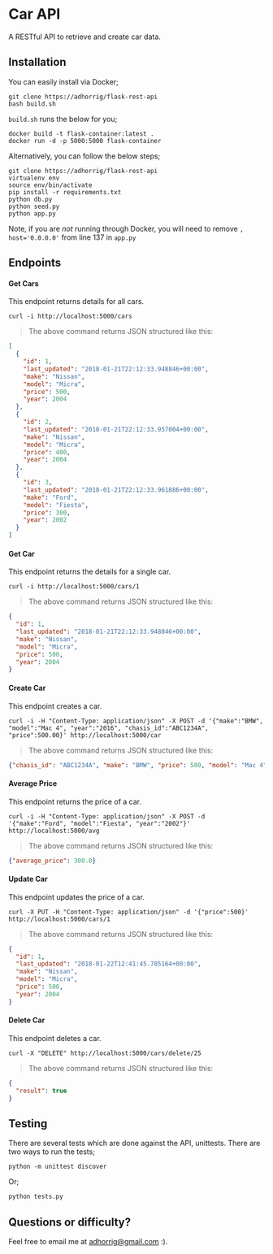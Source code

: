 # Car API
A RESTful API to retrieve and create car data.


## Installation

You can easily install via Docker;

```
git clone https://adhorrig/flask-rest-api
bash build.sh
```

`build.sh` runs the below for you;

```
docker build -t flask-container:latest .
docker run -d -p 5000:5000 flask-container
```

Alternatively, you can follow the below steps;

```
git clone https://adhorrig/flask-rest-api
virtualenv env
source env/bin/activate
pip install -r requirements.txt
python db.py
python seed.py
python app.py
```

Note, if you are *not* running through Docker, you will need to remove `, host='0.0.0.0'` from line 137 in `app.py`

## Endpoints

#### Get Cars

This endpoint returns details for all cars.

```shell
curl -i http://localhost:5000/cars
```

> The above command returns JSON structured like this:

```json
[
  {
    "id": 1,
    "last_updated": "2018-01-21T22:12:33.948846+00:00",
    "make": "Nissan",
    "model": "Micra",
    "price": 500,
    "year": 2004
  },
  {
    "id": 2,
    "last_updated": "2018-01-21T22:12:33.957004+00:00",
    "make": "Nissan",
    "model": "Micra",
    "price": 400,
    "year": 2004
  },
  {
    "id": 3,
    "last_updated": "2018-01-21T22:12:33.961886+00:00",
    "make": "Ford",
    "model": "Fiesta",
    "price": 300,
    "year": 2002
  }
]
```


#### Get Car

This endpoint returns the details for a single car.

```shell
curl -i http://localhost:5000/cars/1
```

> The above command returns JSON structured like this:

```json
{
  "id": 1,
  "last_updated": "2018-01-21T22:12:33.948846+00:00",
  "make": "Nissan",
  "model": "Micra",
  "price": 500,
  "year": 2004
}
```

#### Create Car

This endpoint creates a car.

```shell
curl -i -H "Content-Type: application/json" -X POST -d '{"make":"BMW", "model":"Mac 4", "year":"2016", "chasis_id":"ABC1234A", "price":500.00}' http://localhost:5000/car
```

> The above command returns JSON structured like this:

```json
{"chasis_id": "ABC1234A", "make": "BMW", "price": 500, "model": "Mac 4", "year": 2016}
```

#### Average Price

This endpoint returns the price of a car.

```shell
curl -i -H "Content-Type: application/json" -X POST -d '{"make":"Ford", "model":"Fiesta", "year":"2002"}' http://localhost:5000/avg
```

> The above command returns JSON structured like this:

```json
{"average_price": 300.0}
```

#### Update Car


This endpoint updates the price of a car.

```shell
curl -X PUT -H "Content-Type: application/json" -d '{"price":500}' http://localhost:5000/cars/1
```

> The above command returns JSON structured like this:

```json
{
  "id": 1,
  "last_updated": "2018-01-22T12:41:45.785164+00:00",
  "make": "Nissan",
  "model": "Micra",
  "price": 500,
  "year": 2004
}
```

#### Delete Car


This endpoint deletes a car.

```shell
curl -X "DELETE" http://localhost:5000/cars/delete/25
```

> The above command returns JSON structured like this:

```json
{
  "result": true
}
```

## Testing

There are several tests which are done against the API, unittests. There are two ways to run the tests;

```shell
python -m unittest discover
```

Or;

```python
python tests.py
```

## Questions or difficulty?

Feel free to email me at adhorrig@gmail.com :).